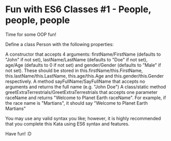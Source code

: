 # Fun with ES6 Classes #1 - People, people, people

Time for some OOP fun!

Define a class Person with the following properties:

A constructor that accepts 4 arguments: firstName/FirstName (defaults to "John" if not set), lastName/LastName (defaults to "Doe" if not set), age/Age (defaults to 0 if not set) and gender/Gender (defaults to "Male" if not set). These should be stored in this.firstName/this.FirstName, this.lastName/this.LastName, this.age/this.Age and this.gender/this.Gender respectively.
A method sayFullName/SayFullName that accepts no arguments and returns the full name (e.g. "John Doe")
A class/static method greetExtraTerrestrials/GreetExtraTerrestrials that accepts one parameter raceName and returns "Welcome to Planet Earth raceName". For example, if the race name is "Martians", it should say "Welcome to Planet Earth Martians"

You may use any valid syntax you like; however, it is highly recommended that you complete this Kata using ES6 syntax and features.

Have fun! :D